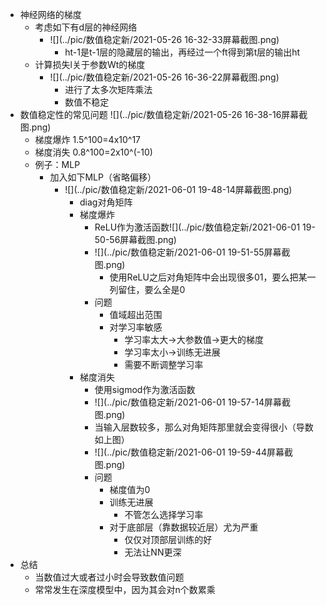 * 神经网络的梯度
  * 考虑如下有d层的神经网络
    * ![](../pic/数值稳定新/2021-05-26 16-32-33屏幕截图.png)
      * ht-1是t-1层的隐藏层的输出，再经过一个ft得到第t层的输出ht
  * 计算损失l关于参数Wt的梯度
    * ![](../pic/数值稳定新/2021-05-26 16-36-22屏幕截图.png)
      * 进行了太多次矩阵乘法
      * 数值不稳定
* 数值稳定性的常见问题  ![](../pic/数值稳定新/2021-05-26 16-38-16屏幕截图.png)
  * 梯度爆炸	1.5^100=4x10^17
  * 梯度消失    0.8^100=2x10^(-10)
  * 例子：MLP
    * 加入如下MLP（省略偏移）
      * ![](../pic/数值稳定新/2021-06-01 19-48-14屏幕截图.png)
        * diag对角矩阵
        * 梯度爆炸
          * ReLU作为激活函数![](../pic/数值稳定新/2021-06-01 19-50-56屏幕截图.png)
          * ![](../pic/数值稳定新/2021-06-01 19-51-55屏幕截图.png)
            * 使用ReLU之后对角矩阵中会出现很多01，要么把某一列留住，要么全是0
          * 问题
            * 值域超出范围
            * 对学习率敏感
              * 学习率太大->大参数值->更大的梯度
              * 学习率太小->训练无进展
              * 需要不断调整学习率
        * 梯度消失
          * 使用sigmod作为激活函数
          * ![](../pic/数值稳定新/2021-06-01 19-57-14屏幕截图.png)
          * 当输入层数较多，那么对角矩阵那里就会变得很小（导数如上图）
          * ![](../pic/数值稳定新/2021-06-01 19-59-44屏幕截图.png)
          * 问题
            * 梯度值为0
            * 训练无进展
              * 不管怎么选择学习率
            * 对于底部层（靠数据较近层）尤为严重
              * 仅仅对顶部层训练的好
              * 无法让NN更深
* 总结
  * 当数值过大或者过小时会导致数值问题
  * 常常发生在深度模型中，因为其会对n个数累乘

